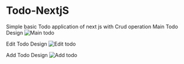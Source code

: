 # Todo-NextjS
Simple basic Todo application of next js with Crud operation
Main Todo Design
![Main todo](/Main.PNG)

Edit Todo Design
![Edit todo](/edit.PNG)

Add Todo Design
![Add todo](/add.PNG)